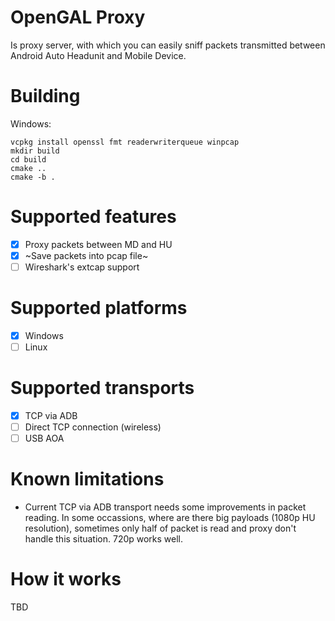 # OpenGAL Proxy
Is proxy server, with which you can easily sniff packets transmitted between Android Auto Headunit and Mobile Device. 

# Building

Windows:
```
vcpkg install openssl fmt readerwriterqueue winpcap
mkdir build
cd build
cmake ..
cmake -b .
```

# Supported features

- [X] Proxy packets between MD and HU
- [X] ~Save packets into pcap file~
- [ ] Wireshark's extcap support

# Supported platforms

- [X] Windows
- [ ] Linux

# Supported transports

- [X] TCP via ADB
- [ ] Direct TCP connection (wireless)
- [ ] USB AOA

# Known limitations

- Current TCP via ADB transport needs some improvements in packet reading. In some occassions, where are there big payloads (1080p HU resolution),
sometimes only half of packet is read and proxy don't handle this situation. 720p works well.

# How it works

TBD
